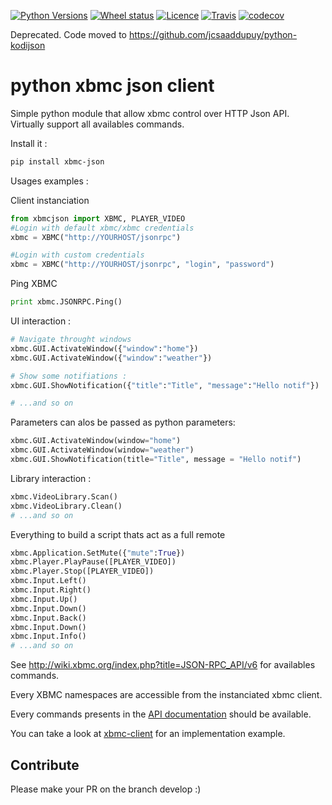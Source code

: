 [![Python Versions](https://img.shields.io/pypi/pyversions/xbmc-json.svg?maxAge=2592000)](https://pypi.python.org/pypi/xbmc-json/)
[![Wheel status](https://img.shields.io/pypi/wheel/xbmc-json.svg?maxAge=2592000)](https://pypi.python.org/pypi/xbmc-json/)
[![Licence](https://img.shields.io/pypi/l/xbmc-json.svg?maxAge=2592000)](https://pypi.python.org/pypi/xbmc-json/)
[![Travis](https://img.shields.io/travis/jcsaaddupuy/python-xbmc.svg?maxAge=2592000)](https://pypi.python.org/pypi/xbmc-json/)
[![codecov](https://codecov.io/gh/jcsaaddupuy/python-xbmc/branch/master/graph/badge.svg)](https://codecov.io/gh/jcsaaddupuy/python-xbmc)

Deprecated. Code moved to https://github.com/jcsaaddupuy/python-kodijson

python xbmc json client
=======================

Simple python module that allow xbmc control over HTTP Json API.
Virtually support all availables commands.

Install it :
```bash
pip install xbmc-json
```


Usages examples :

Client instanciation
```python
from xbmcjson import XBMC, PLAYER_VIDEO
#Login with default xbmc/xbmc credentials
xbmc = XBMC("http://YOURHOST/jsonrpc")

#Login with custom credentials
xbmc = XBMC("http://YOURHOST/jsonrpc", "login", "password")
```
Ping XBMC
```python
print xbmc.JSONRPC.Ping()
```

UI interaction :
```python
# Navigate throught windows
xbmc.GUI.ActivateWindow({"window":"home"})
xbmc.GUI.ActivateWindow({"window":"weather"})

# Show some notifiations :
xbmc.GUI.ShowNotification({"title":"Title", "message":"Hello notif"})

# ...and so on
```

Parameters can alos be passed as python parameters:
```python
xbmc.GUI.ActivateWindow(window="home")
xbmc.GUI.ActivateWindow(window="weather")
xbmc.GUI.ShowNotification(title="Title", message = "Hello notif")
```


Library interaction :
```python
xbmc.VideoLibrary.Scan()
xbmc.VideoLibrary.Clean()
# ...and so on
```

Everything to build a script thats act as a full remote
```python
xbmc.Application.SetMute({"mute":True})
xbmc.Player.PlayPause([PLAYER_VIDEO])
xbmc.Player.Stop([PLAYER_VIDEO])
xbmc.Input.Left()
xbmc.Input.Right()
xbmc.Input.Up()
xbmc.Input.Down()
xbmc.Input.Back()
xbmc.Input.Down()
xbmc.Input.Info()
# ...and so on
```


See http://wiki.xbmc.org/index.php?title=JSON-RPC_API/v6 for availables commands.


Every XBMC namespaces are accessible from the instanciated xbmc client.

Every commands presents in the [API documentation](http://wiki.xbmc.org/index.php?title=JSON-RPC_API/v6) should be available.


You can take a look at [xbmc-client](https://github.com/jcsaaddupuy/xbmc-client) for an implementation example.


Contribute
-----------

Please make your PR on the branch develop :)
